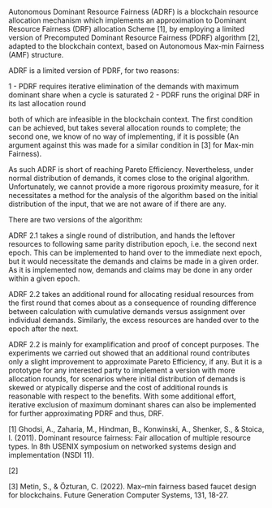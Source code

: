 Autonomous Dominant Resource Fairness (ADRF) is a blockchain resource allocation mechanism which implements an approximation to Dominant Resource Fairness (DRF) allocation Scheme [1], by employing a limited version of Precomputed Dominant Resource Fairness (PDRF) algorithm [2], adapted to the blockchain context, based on Autonomous Max-min Fairness (AMF) structure.

ADRF is a limited version of PDRF, for two reasons:

1 - PDRF requires iterative elimination of the demands with maximum dominant share when a cycle is saturated
2 - PDRF runs the original DRF in its last allocation round

both of which are infeasible in the blockchain context. The first condition can be achieved, but takes several allocation rounds to complete; the second one, we know of no way of implementing, if it is possible (An argument against this was made for a similar condition in [3] for Max-min Fairness).

As such ADRF is short of reaching Pareto Efficiency. Nevertheless, under normal distribution of demands, it comes close to the original algorithm. Unfortunately, we cannot provide a more rigorous proximity measure, for it necessitates a method for the analysis of the algorithm based on the initial distribution of the input, that we are not aware of if there are any.

There are two versions of the algorithm:

ADRF 2.1 takes a single round of distribution, and hands the leftover resources to following same parity distribution epoch, i.e. the second next epoch. This can be implemented to hand over to the immediate next epoch, but it would necessitate the demands and claims be made in a given order. As it is implemented now, demands and claims may be done in any order within a given epoch.

ADRF 2.2 takes an additional round for allocating residual resources from the first round that comes about as a consequence of rounding difference between calculation with cumulative demands versus assignment over individual demands. Similarly, the excess resources are handed over to the epoch after the next.

ADRF 2.2 is mainly for examplification and proof of concept purposes. The experiments we carried out showed that an additional round contributes only a slight improvement to approximate Pareto Efficiency, if any. But it is a prototype for any interested party to implement a version with more allocation rounds, for scenarios where initial distribution of demands is skewed or atypically disperse and the cost of additional rounds is reasonable with respect to the benefits. With some additional effort, iterative exclusion of maximum dominant shares can also be implemented for further approximating PDRF and thus, DRF. 

[1] Ghodsi, A., Zaharia, M., Hindman, B., Konwinski, A., Shenker, S., & Stoica, I. (2011). Dominant resource fairness: Fair allocation of multiple resource types. In 8th USENIX symposium on networked systems design and implementation (NSDI 11).

[2] 

[3] Metin, S., & Özturan, C. (2022). Max–min fairness based faucet design for blockchains. Future Generation Computer Systems, 131, 18-27.
